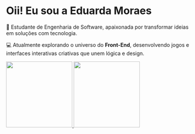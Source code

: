 # Oii! Eu sou a Eduarda Moraes

🎯 Estudante de Engenharia de Software, apaixonada por transformar ideias em soluções com tecnologia.

💻 Atualmente explorando o universo do **Front-End**, desenvolvendo jogos e interfaces interativas criativas que unem lógica e design.

<div>
  <a href="https://github.com/moraeseduardaa">
    <img height="180em" src="https://github-readme-stats.vercel.app/api?username=moraeseduardaa&show_icons=true&theme=dracula&include_all_commits=true&count_private=true"/>
    <img height="180em" src="https://github-readme-stats.vercel.app/api/top-langs/?username=moraeseduardaa&layout=compact&langs_count=16&theme=dracula"/>
  </a>
</div>


